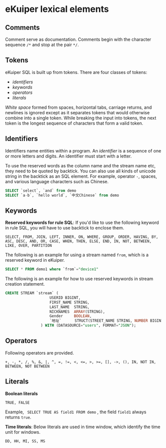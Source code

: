 # eKuiper lexical elements

## Comments

Comment serve as documentation. Comments begin with the character sequence `/*` and stop at the pair `*/`.

## Tokens

eKuiper SQL is built up from tokens. There are four classes of tokens:

- *identifiers*
- *keywords*
- *operators*
- *literals*

*White space* formed from spaces, horizontal tabs, carriage returns, and newlines is ignored except as it separates tokens that would otherwise combine into a single token. While breaking the input into tokens, the next token is the longest sequence of characters that form a valid token.

## Identifiers

Identifiers name entities within a program. An *identifier* is a sequence of one or more letters and digits. An identifier must start with a letter. 

To use the reserved words as the column name and the stream name etc, they need to be quoted by backtick. You can also use all kinds of unicode string in the backtick as an SQL element. For example, operator `-`, spaces, and various language characters such as Chinese.

```sql
SELECT `select`, `and` from demo
SELECT `a-b`, `hello world`, `中文Chinese` from demo
```

## Keywords

**Reserved keywords for rule SQL**: If you'd like to use the following keyword in rule SQL, you will have to use backtick to enclose them.

```
SELECT, FROM, JOIN, LEFT, INNER, ON, WHERE, GROUP, ORDER, HAVING, BY, ASC, DESC, AND, OR, CASE, WHEN, THEN, ELSE, END, IN, NOT, BETWEEN, LIKE, OVER, PARTITION
```

The following is an example for using a stream named `from`, which is a reserved keyword in eKuiper.

```sql
SELECT * FROM demo1 where `from`="device1"
```

The following is an example for how to use reserved keywords in stream creation statement.

```sql
CREATE STREAM `stream` (
					USERID BIGINT,
					FIRST_NAME STRING,
					LAST_NAME  STRING,
					NICKNAMES  ARRAY(STRING),
					Gender     BOOLEAN,
					`地址`      STRUCT(STREET_NAME STRING, NUMBER BIGINT),
				) WITH (DATASOURCE="users", FORMAT="JSON");
```

## Operators

Following operators are provided.

```
+, -, *, /, %, &, |, ^, =, !=, <, <=, >, >=, [], ->, (), IN, NOT IN, BETWEEN, NOT BETWEEN
```

## Literals

**Boolean literals**

```
TRUE, FALSE
```

Example, ` SELECT TRUE AS field1 FROM demo` , the field `field1` always returns `true`.

**Time literals**: Below literals are used in time window, which identify the time unit for windows.

```
DD, HH, MI, SS, MS
```

